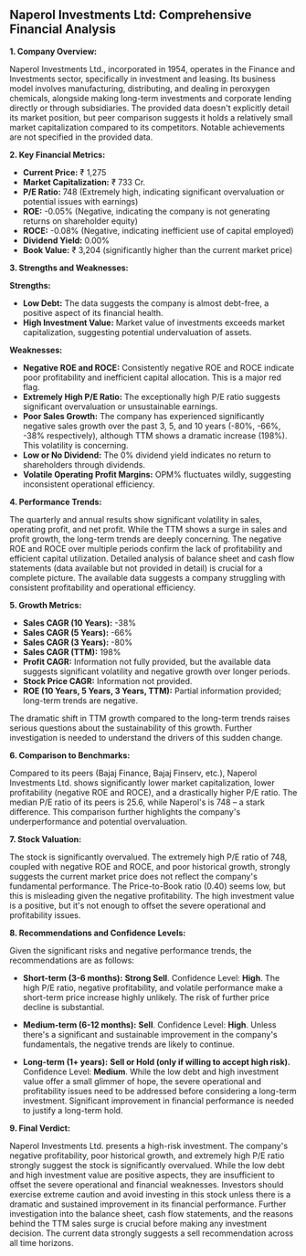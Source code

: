 ## Naperol Investments Ltd: Comprehensive Financial Analysis

**1. Company Overview:**

Naperol Investments Ltd., incorporated in 1954, operates in the Finance and Investments sector, specifically in investment and leasing.  Its business model involves manufacturing, distributing, and dealing in peroxygen chemicals, alongside making long-term investments and corporate lending directly or through subsidiaries.  The provided data doesn't explicitly detail its market position, but peer comparison suggests it holds a relatively small market capitalization compared to its competitors.  Notable achievements are not specified in the provided data.

**2. Key Financial Metrics:**

* **Current Price:** ₹ 1,275
* **Market Capitalization:** ₹ 733 Cr.
* **P/E Ratio:** 748 (Extremely high, indicating significant overvaluation or potential issues with earnings)
* **ROE:** -0.05% (Negative, indicating the company is not generating returns on shareholder equity)
* **ROCE:** -0.08% (Negative, indicating inefficient use of capital employed)
* **Dividend Yield:** 0.00%
* **Book Value:** ₹ 3,204 (significantly higher than the current market price)


**3. Strengths and Weaknesses:**

**Strengths:**

* **Low Debt:** The data suggests the company is almost debt-free, a positive aspect of its financial health.
* **High Investment Value:** Market value of investments exceeds market capitalization, suggesting potential undervaluation of assets.

**Weaknesses:**

* **Negative ROE and ROCE:**  Consistently negative ROE and ROCE indicate poor profitability and inefficient capital allocation. This is a major red flag.
* **Extremely High P/E Ratio:** The exceptionally high P/E ratio suggests significant overvaluation or unsustainable earnings.
* **Poor Sales Growth:**  The company has experienced significantly negative sales growth over the past 3, 5, and 10 years (-80%, -66%, -38% respectively), although TTM shows a dramatic increase (198%). This volatility is concerning.
* **Low or No Dividend:**  The 0% dividend yield indicates no return to shareholders through dividends.
* **Volatile Operating Profit Margins:** OPM% fluctuates wildly, suggesting inconsistent operational efficiency.


**4. Performance Trends:**

The quarterly and annual results show significant volatility in sales, operating profit, and net profit.  While the TTM shows a surge in sales and profit growth, the long-term trends are deeply concerning.  The negative ROE and ROCE over multiple periods confirm the lack of profitability and efficient capital utilization.  Detailed analysis of balance sheet and cash flow statements (data available but not provided in detail) is crucial for a complete picture.  The available data suggests a company struggling with consistent profitability and operational efficiency.

**5. Growth Metrics:**

* **Sales CAGR (10 Years):** -38%
* **Sales CAGR (5 Years):** -66%
* **Sales CAGR (3 Years):** -80%
* **Sales CAGR (TTM):** 198%
* **Profit CAGR:** Information not fully provided, but the available data suggests significant volatility and negative growth over longer periods.
* **Stock Price CAGR:**  Information not provided.
* **ROE (10 Years, 5 Years, 3 Years, TTM):**  Partial information provided; long-term trends are negative.

The dramatic shift in TTM growth compared to the long-term trends raises serious questions about the sustainability of this growth.  Further investigation is needed to understand the drivers of this sudden change.

**6. Comparison to Benchmarks:**

Compared to its peers (Bajaj Finance, Bajaj Finserv, etc.), Naperol Investments Ltd. shows significantly lower market capitalization, lower profitability (negative ROE and ROCE), and a drastically higher P/E ratio.  The median P/E ratio of its peers is 25.6, while Naperol's is 748 – a stark difference.  This comparison further highlights the company's underperformance and potential overvaluation.

**7. Stock Valuation:**

The stock is significantly overvalued.  The extremely high P/E ratio of 748, coupled with negative ROE and ROCE, and poor historical growth, strongly suggests the current market price does not reflect the company's fundamental performance.  The Price-to-Book ratio (0.40) seems low, but this is misleading given the negative profitability.  The high investment value is a positive, but it's not enough to offset the severe operational and profitability issues.

**8. Recommendations and Confidence Levels:**

Given the significant risks and negative performance trends, the recommendations are as follows:

* **Short-term (3-6 months):** **Strong Sell**.  Confidence Level: **High**.  The high P/E ratio, negative profitability, and volatile performance make a short-term price increase highly unlikely.  The risk of further price decline is substantial.

* **Medium-term (6-12 months):** **Sell**. Confidence Level: **High**.  Unless there's a significant and sustainable improvement in the company's fundamentals, the negative trends are likely to continue.

* **Long-term (1+ years):** **Sell or Hold (only if willing to accept high risk).** Confidence Level: **Medium**.  While the low debt and high investment value offer a small glimmer of hope, the severe operational and profitability issues need to be addressed before considering a long-term investment.  Significant improvement in financial performance is needed to justify a long-term hold.


**9. Final Verdict:**

Naperol Investments Ltd. presents a high-risk investment.  The company's negative profitability, poor historical growth, and extremely high P/E ratio strongly suggest the stock is significantly overvalued.  While the low debt and high investment value are positive aspects, they are insufficient to offset the severe operational and financial weaknesses.  Investors should exercise extreme caution and avoid investing in this stock unless there is a dramatic and sustained improvement in its financial performance.  Further investigation into the balance sheet, cash flow statements, and the reasons behind the TTM sales surge is crucial before making any investment decision.  The current data strongly suggests a sell recommendation across all time horizons.
